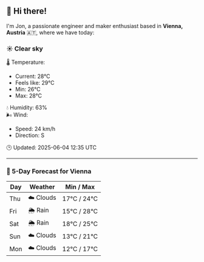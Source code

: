 ## 👋 Hi there!

I'm Jon, a passionate engineer and maker enthusiast based in **Vienna, Austria** 🇦🇹, where we have today:

### ☀️ Clear sky 

🌡️ Temperature: 
* Current: 28°C
* Feels like: 29°C
* Min: 26°C 
* Max: 28°C  

💧 Humidity: 63%  
🌬️ Wind: 
* Speed: 24 km/h 
* Direction: S  

🕒 Updated: 2025-06-04 12:35 UTC

---

### 📅 5-Day Forecast for Vienna

| Day | Weather | Min / Max |
|-----|---------|------------|
| Thu | ☁️ Clouds | 17°C / 24°C |
| Fri | 🌦️ Rain | 15°C / 28°C |
| Sat | 🌦️ Rain | 18°C / 25°C |
| Sun | ☁️ Clouds | 13°C / 21°C |
| Mon | ☁️ Clouds | 12°C / 17°C |
